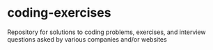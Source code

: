 # coding-exercises
Repository for solutions to coding problems, exercises, and interview questions asked by various companies and/or websites
